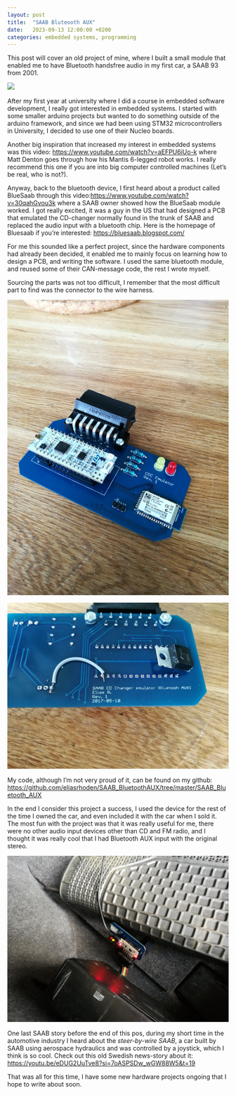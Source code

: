 ```yaml
---
layout: post
title:  "SAAB Bluteooth AUX"
date:   2023-09-13 12:00:00 +0200
categories: embedded systems, programming
---
```



This post will cover an old project of mine, where I built a small module that enabled me to have Bluetooth handsfree audio in my first car, 
a SAAB 93 from 2001.

![](/assets/images/saab.jpg)

After my first year at university where I did a course in embedded software development, 
I really got interested in embedded systems. I started with some smaller arduino projects 
but wanted to do something outside of the arduino framework, and since we had been using 
STM32 microcontrollers in University, I decided to use one of their Nucleo boards.

Another big inspiration that increased my interest in embedded systems was 
this video: https://www.youtube.com/watch?v=aEFPU6iUo-k  where Matt Denton goes through 
how his Mantis 6-legged robot works. I really recommend this one if you are into big computer 
controlled machines (Let’s be real, who is not?).

Anyway, back to the bluetooth device, I first heard about a product called BlueSaab 
through this video:https://www.youtube.com/watch?v=30qahGvou3k where a SAAB owner showed 
how the BlueSaab module worked. I got really excited, it was a guy in the US that had designed 
a PCB that emulated the CD-changer normally found in the trunk of SAAB and replaced the audio 
input with a bluetooth chip. Here is the homepage of Bluesaab if you’re interested: https://bluesaab.blogspot.com/

For me this sounded like a perfect project, since the hardware components had already been decided, 
it enabled me to mainly focus on learning how to design a PCB, and writing the software. 
I used the same bluetooth module, and reused some of their CAN-message code, the rest I wrote myself.

Sourcing the parts was not too difficult, I remember that the most difficult part to find was the connector to the wire harness.

![](/assets/images/pcb_1.jpg)

![](/assets/images/pcb_2.jpg)

My code, although I’m not very proud of it, can be found on my github: https://github.com/eliasrhoden/SAAB_BluetoothAUX/tree/master/SAAB_Bluetooth_AUX

In the end I consider this project a success, I used the device for the rest of the time I owned the car, 
and even included it with the car when I sold it. The most fun with the project was that it was really useful for me, 
there were no other audio input devices other than CD and FM radio, and I thought it was really cool that I had 
Bluetooth AUX input with the original stereo.

![](/assets/images/saab_tr.jpg)

One last SAAB story before the end of this pos, during my short time in the automotive industry I heard about the *steer-by-wire SAAB*, 
a car built by SAAB using aerospace hydraulics and was controlled by a joystick, which I think is so cool.
Check out this old Swedish news-story about it:
https://youtu.be/eDUG2UuTve8?si=7oASPSDw_wGW88W5&t=19

That was all for this time, I have some new hardware projects ongoing that I hope to write about soon.






